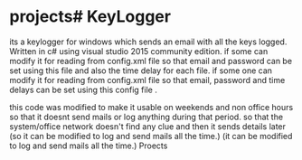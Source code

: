 # projects# KeyLogger
its a keylogger for windows which sends an email with all the keys logged. Written in c# using 
visual studio 2015 community edition.
if some can modify it for reading from config.xml file so that email and password can be set using this 
file and also the time delay for each file.
if some one can modify it for reading from config.xml file so that email, password and time delays can be set using this 
config file .

this code was modified to make it usable on weekends and non office hours so that it doesnt send mails or 
log anything during that period. so that the system/office network doesn't find any clue and then it sends details later
(so it can be modified to log and send mails all the time.) 
(it can be modified to log and send mails all the time.)
Proects

